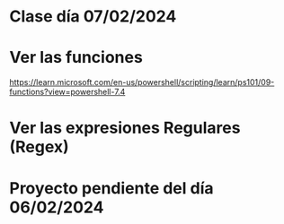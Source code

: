 # Clase día 07/02/2024

# Ver las funciones
https://learn.microsoft.com/en-us/powershell/scripting/learn/ps101/09-functions?view=powershell-7.4

# Ver las expresiones Regulares (Regex)

# Proyecto pendiente del día 06/02/2024

